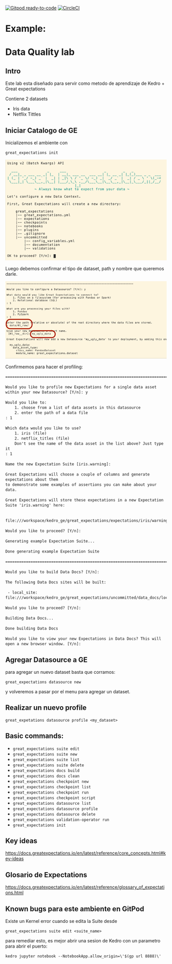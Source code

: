 [![Gitpod ready-to-code](https://img.shields.io/badge/Gitpod-ready--to--code-blue?logo=gitpod)](https://gitpod.io/#https://github.com/SDK/kedro_ge)
[![CircleCI](https://circleci.com/gh/SDK/kedro_ge.svg?style=shield)](https://circleci.com/gh/SDK/kedro_ge)

# Example:

# Data Quality lab              

## Intro

Este lab esta diseñado para servir como metodo de aprendizaje de Kedro + Great expectations

Contiene 2 datasets
* Iris data
* Netflix Tittles


## Iniciar Catalogo de GE 

Inicializemos el ambiente con 

```
great_expectations init
```
![Deberia ser algo asi](./pngs/ge1.png)


Luego debemos confirmar el tipo de dataset, path y nombre que queremos darle.

![Deberia ser algo asi](./pngs/ge2.png)

Confirmemos para hacer el profiling:
```
================================================================================

Would you like to profile new Expectations for a single data asset within your new Datasource? [Y/n]: y

Would you like to:
    1. choose from a list of data assets in this datasource
    2. enter the path of a data file
: 1

Which data would you like to use?
    1. iris (file)
    2. netflix_titles (file)
    Don't see the name of the data asset in the list above? Just type it
: 1

Name the new Expectation Suite [iris.warning]: 

Great Expectations will choose a couple of columns and generate expectations about them
to demonstrate some examples of assertions you can make about your data.

Great Expectations will store these expectations in a new Expectation Suite 'iris.warning' here:

  file:///workspace/kedro_ge/great_expectations/expectations/iris/warning.json

Would you like to proceed? [Y/n]: 

Generating example Expectation Suite...

Done generating example Expectation Suite

================================================================================

Would you like to build Data Docs? [Y/n]: 

The following Data Docs sites will be built:

 - local_site: file:///workspace/kedro_ge/great_expectations/uncommitted/data_docs/local_site/index.html

Would you like to proceed? [Y/n]: 

Building Data Docs...

Done building Data Docs

Would you like to view your new Expectations in Data Docs? This will open a new browser window. [Y/n]: 
```

## Agregar Datasource a GE 

para agregar un nuevo dataset basta que corramos:
```
great_expectations datasource new
```
y volveremos a pasar por el menu para agregar un dataset.

## Realizar un nuevo profile
```
great_expetations datasource profile <my_dataset>
```

## Basic commands:

* `great_expectations suite edit`
* `great_expectations suite new`
* `great_expectations suite list`
* `great_expectations suite delete`
* `great_expectations docs build`
* `great_expectations docs clean`
* `great_expectations checkpoint new`
* `great_expectations checkpoint list`
* `great_expectations checkpoint run`
* `great_expectations checkpoint script`
* `great_expectations datasource list`
* `great_expectations datasource profile`
* `great_expectations datasource delete`
* `great_expectations validation-operator run`
* `great_expectations init`

## Key ideas

https://docs.greatexpectations.io/en/latest/reference/core_concepts.html#key-ideas

## Glosario de Expectations
https://docs.greatexpectations.io/en/latest/reference/glossary_of_expectations.html


## Known bugs para este ambiente en GitPod

Existe un Kernel error cuando se edita la Suite desde
```
great_expectations suite edit <suite_name>
```
para remediar esto, es mejor abrir una sesion de Kedro con un parametro para abrir el puerto:

```
kedro jupyter notebook --NotebookApp.allow_origin=\'$(gp url 8888)\'
```
